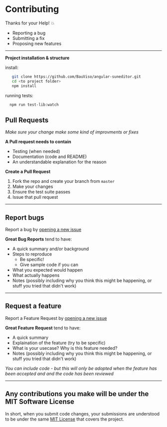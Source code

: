 # Contributing
Thanks for your Help! :boom:

- Reporting a bug
- Submitting a fix
- Proposing new features 

---

**Project installation & structure**

install:
 ```bash
    git clone https://github.com/BauViso/angular-suneditor.git
    cd <to project folder>
    npm install
 ```

running tests:
```bash
  npm run test-lib:watch
```

## Pull Requests
*Make sure your change make some kind of improvments or fixes*

**A Pull request needs to contain**
 - Testing (when needed)
 - Documentation (code and README)
 - An understandable explanation for the reason

**Create a Pull Request**

 1. Fork the repo and create your branch from `master`
 2. Make your changes
 4. Ensure the test suite passes
 6. Issue that pull request
---

## Report bugs
Report a bug by [opening a new issue](https://github.com/BauViso/angular-suneditor/issues)

**Great Bug Reports** tend to have:

- A quick summary and/or background
- Steps to reproduce
  - Be specific!
  - Give sample code if you can
- What you expected would happen
- What actually happens
- Notes (possibly including why you think this might be happening, or stuff you tried that didn't work)

---

## Request a feature
Report a Feature Request by [opening a new issue](https://github.com/BauViso/angular-suneditor/issues)

**Great Feature Request** tend to have:

- A quick summary
- Explaination of the feature (try to be specific)
- What is your usecase? Why is this feature needed?
- Notes (possibly including why you think this might be happening, or stuff you tried that didn't work)

*You can include code - but this will only be adopted when the feature has been accepted and and the code has been reviewed*

---

## Any contributions you make will be under the MIT Software License
In short, when you submit code changes, your submissions are understood to be under the same [MIT License](http://choosealicense.com/licenses/mit/) that covers the project. 
